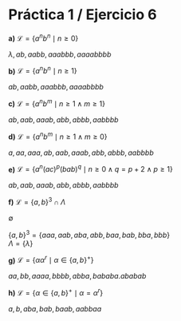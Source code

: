 # Práctica 1 / Ejercicio 6

**a)** $\mathcal{L} = \{ a^nb^n \mid n \geq 0 \}$

$\lambda, ab, aabb, aaabbb, aaaabbbb$

**b)** $\mathcal{L} = \{ a^nb^n \mid n \geq 1 \}$

$ab, aabb, aaabbb, aaaabbbb$

**c)** $\mathcal{L} = \{ a^nb^m \mid n \geq 1 \land m \geq 1 \}$

$ab, aab, aaab, abb, abbb, aabbbb$

**d)** $\mathcal{L} = \{ a^nb^m \mid n \geq 1 \land m \geq 0 \}$

$a, aa, aaa, ab, aab, aaab, abb, abbb, aabbbb$

**e)** $\mathcal{L} = \{ a^n(ac)^p(bab)^q \mid n \geq 0 \land q = p + 2 \land p \geq 1 \}$

$ab, aab, aaab, abb, abbb, aabbbb$

**f)** $\mathcal{L} = \{ a,b \}^3 \cap \Lambda$

$\emptyset$

$\{ a,b \}^3 = \{ aaa, aab, aba, abb, baa, bab, bba, bbb \}$ \
$\Lambda = \{ \lambda \}$

**g)** $\mathcal{L} = \{ \alpha\alpha^r \mid \alpha \in \{ a,b \}^+ \}$

$aa, bb, aaaa, bbbb, abba, bababa.ababab$

**h)** $\mathcal{L} = \{ \alpha \in \{ a,b \}^+ \mid \alpha = \alpha^r \}$

$a, b, aba, bab, baab, aabbaa$
